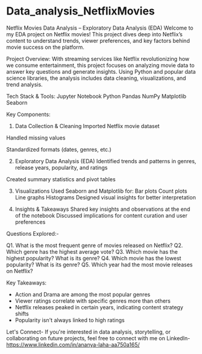 # Data_analysis_NetflixMovies

Netflix Movies Data Analysis – Exploratory Data Analysis (EDA)
Welcome to my EDA project on Netflix movies! This project dives deep into Netflix’s content to understand trends, viewer preferences, and key factors behind movie success on the platform.

Project Overview:
With streaming services like Netflix revolutionizing how we consume entertainment, this project focuses on analyzing movie data to answer key questions and generate insights. Using Python and popular data science libraries, the analysis includes data cleaning, visualizations, and trend analysis.

Tech Stack & Tools:
Jupyter Notebook
Python
Pandas
NumPy
Matplotlib
Seaborn


Key Components:
 1. Data Collection & Cleaning
Imported Netflix movie dataset

Handled missing values

Standardized formats (dates, genres, etc.)

 2. Exploratory Data Analysis (EDA)
Identified trends and patterns in genres, release years, popularity, and ratings

Created summary statistics and pivot tables

 3. Visualizations
Used Seaborn and Matplotlib for:
Bar plots
Count plots
Line graphs
Histograms
Designed visual insights for better interpretation

 4. Insights & Takeaways
Shared key insights and observations at the end of the notebook
Discussed implications for content curation and user preferences


Questions Explored:-

Q1. What is the most frequent genre of movies released on Netflix?
Q2. Which genre has the highest average vote?
Q3. Which movie has the highest popularity? What is its genre?
Q4. Which movie has the lowest popularity? What is its genre?
Q5. Which year had the most movie releases on Netflix?


Key Takeaways:
- Action and Drama are among the most popular genres
- Viewer ratings correlate with specific genres more than others
- Netflix releases peaked in certain years, indicating content strategy shifts
- Popularity isn't always linked to high ratings


Let's Connect-
If you're interested in data analysis, storytelling, or collaborating on future projects, feel free to connect with me on LinkedIn- https://www.linkedin.com/in/ananya-laha-aa750a165/ 

